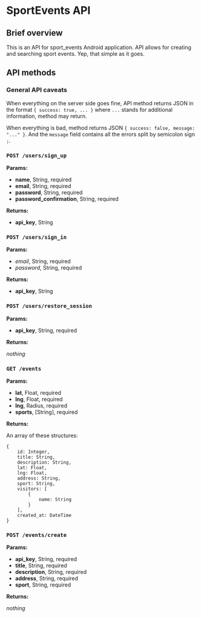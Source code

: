 # SportEvents API

## Brief overview

This is an API for sport_events Android application. API allows for creating and searching sport events. Yep, that simple as it goes.

## API methods

### General API caveats

When everything on the server side goes fine, API method returns JSON in the format `{ success: true, ... }` where `...` stands for
additional information, method may return.

When everything is bad, method returns JSON `{ success: false, message: "..." }`. And the `message` field contains all the errors
split by semicolon sign `;`.

### `POST /users/sign_up`

**Params:**
* **name**, String, required
* **email**, String, required
* **password**, String, required
* **password_confirmation**, String, required

**Returns:**

* **api_key**, String

### `POST /users/sign_in`

**Params:**

* *email*, String, required
* *password*, String, required

**Returns:**

* **api_key**, String

### `POST /users/restore_session`

**Params:**

* **api_key**, String, required

**Returns:**

*nothing*

### `GET /events`

**Params:**

* **lat**, Float, required
* **lng**, Float, required
* **lng**, Radius, required
* **sports**, [String], required

**Returns:**

An array of these structures:

    {
        id: Integer,
        title: String,
        description: String,
        lat: Float,
        lng: Float,
        address: String,
        sport: String,
        visitors: [
            {
                name: String
            }
        ],
        created_at: DateTime
    }

### `POST /events/create`

**Params:**

* **api_key**, String, required
* **title**, String, required
* **description**, String, required
* **address**, String, required
* **sport**, String, required

**Returns:**

*nothing*